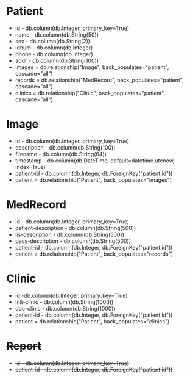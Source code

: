 # Patient

* id - db.column(db.Integer, primary_key=True)
* name - db.column(db.String(50))
* sex - db.column(db.String(2))
* idnum - db.column(db.Integer)
* phone - db.column(db.Integer)
* addr - db.column(db.String(100))
* images = db.relationship("Image", back_populates="patient", cascade="all")
* records = db.relationship("MedRecord", back_populates="patient", cascade="all")
* clinics = db.relationship("Clinic", back_populates="patient", cascade="all")



# Image

* id - db.column(db.Integer, primary_key=True)
* description - db.column(db.String(100))
* filename - db.column(db.String(64))
* timestamp - db.column(db.DateTime, default=datetime.utcnow, index=True)
* patient-id   - db.column(db.Integer, db.ForeignKey("patient.id"))
* patient = db.relationship("Patient", back_populates="images")



# MedRecord

* id - db.column(db.Integer, primary_key=True)
* patient-description - db.column(db.String(500))
* lis-description - db.column(db.String(500))
* pacs-description - db.column(db.String(500))
* patient-id - db.column(db.Integer, db.ForeignKey("patient.id"))
* patient = db.relationship("Patient", back_populates="records")



# Clinic

* id -db.column(db.Integer, primary_key=True)
* init-clinic - db.column(db.String(1000))
* doc-clinic - db.column(db.String(1000))
* patient-id - db.column(db.Integer, db.ForeignKey("patient.id"))
* patient = db.relationship("Patient", back_populates="clinics")



# ~~Report~~

* ~~id - db.column(db.Integer, primary_key=True)~~
* ~~patient-id  - db.column(db.Integer, db.ForeignKey("patient.id"))~~



